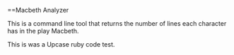 ==Macbeth Analyzer

This is a command line tool that returns the number of lines each
character has in the play Macbeth.

This is was a Upcase ruby code test.
